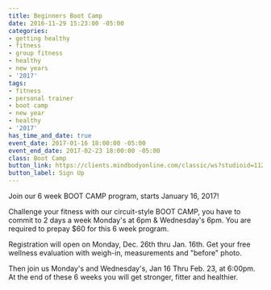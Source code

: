 ```yaml
---
title: Beginners Boot Camp
date: 2016-11-29 15:23:00 -05:00
categories:
- getting healthy
- fitness
- group fitness
- healthy
- new years
- '2017'
tags:
- fitness
- personal trainer
- boot camp
- new year
- healthy
- '2017'
has_time_and_date: true
event_date: 2017-01-16 18:00:00 -05:00
event_end_date: 2017-02-23 18:00:00 -05:00
class: Boot Camp
button_link: https://clients.mindbodyonline.com/classic/ws?studioid=112719&stype=-8&sTG=28&sVT=21
button_label: Sign Up
---
```


Join our 6 week BOOT CAMP program, starts January 16, 2017!

Challenge your fitness with our circuit-style BOOT CAMP, you have to commit to 2 days a week Monday's at 6pm & Wednesday's 6pm. You are required to prepay $60 for this 6 week program.

Registration will open on Monday, Dec. 26th thru Jan. 16th.  Get your free wellness evaluation with weigh-in, measurements and "before" photo.

Then join us Monday's and Wednesday's, Jan 16 Thru Feb. 23, at 6:00pm. At the end of these 6 weeks you will get stronger, fitter and healthier.
